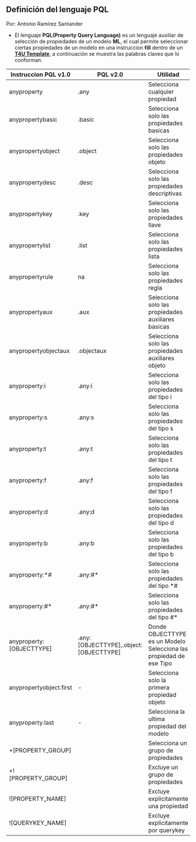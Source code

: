 ## Definición del lenguaje PQL

Por: Antonio Ramírez Santander

* El lenguaje **PQL(Property Query Language)** es un lenguaje auxiliar 
de selección de propiedades de un modelo **ML**, el cual permite seleccionar ciertas propiedades de un modelo en una instruccion **fill** dentro de un **[T4U Template](T4UTemplate)**, a continuación se muestra las palabras claves que lo conforman.

|Instruccion PQL v1.0|PQL v2.0|Utilidad|
------------|--------|-------|
anyproperty           |.any|Selecciona cualquier propiedad
anypropertybasic      |.basic|Selecciona solo las propiedades basicas
anypropertyobject     |.object|Selecciona solo las propiedades objeto
anypropertydesc       |.desc|Selecciona solo las propiedades descriptivas   
anypropertykey        |.key|Selecciona solo las propiedades llave
anypropertylist       |.list|Selecciona solo las propiedades lista
anypropertyrule       |na|Selecciona solo las propiedades regla
anypropertyaux        |.aux|Selecciona solo las propiedades auxiliares basicas
anypropertyobjectaux  |.objectaux|Selecciona solo las propiedades auxiliares objeto
anyproperty:i         |.any:i|Selecciona solo las propiedades del tipo i
anyproperty:s         |.any:s|Selecciona solo las propiedades del tipo s
anyproperty:t         |.any:t|Selecciona solo las propiedades del tipo t
anyproperty:f         |.any:f|Selecciona solo las propiedades del tipo f
anyproperty:d         |.any:d|Selecciona solo las propiedades del tipo d
anyproperty:b         |.any:b|Selecciona solo las propiedades del tipo b
anyproperty:*#        |.any:#*|Selecciona solo las propiedades del tipo *#
anyproperty:#*        |.any:#*|Selecciona solo las propiedades del tipo #*
anyproperty:[OBJECTTYPE]  |.any:[OBJECTTYPE],.object:[OBJECTTYPE]|Donde OBJECTTYPE es un Modelo Selecciona las propiedad de ese Tipo
anypropertyobject.first|-|Selecciona solo la primera propiedad objeto
anyproperty.last |-| Selecciona la ultima propiedad del modelo
+[PROPERTY_GROUP]||Selecciona un grupo de propiedades
+![PROPERTY_GROUP]||Excluye un grupo de propiedades
![PROPERTY_NAME]||Excluye explicitamente una propiedad
![QUERYKEY_NAME]||Excluye explicitamente por querykey